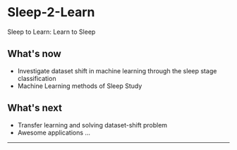 # Sleep-2-Learn
Sleep to Learn: Learn to Sleep

## What's now
* Investigate dataset shift in machine learning through the sleep stage classification
* Machine Learning methods of Sleep Study


## What's next
* Transfer learning and solving dataset-shift problem
* Awesome applications ...


---
